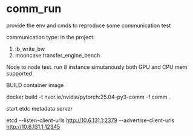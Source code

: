# comm_run
provide the env and cmds to reproduce some communication test

communication type: in the project:
1. ib_write_bw
2. mooncake transfer_engine_bench

Node to node test. run 8 instance simutanously
both GPU and CPU mem supported

BUILD container image

docker build -t nvcr.io/nvidia/pytorch:25.04-py3-comm -f comm .

start etdc metadata server

etcd --listen-client-urls http://10.6.131.1:2379  --advertise-client-urls http://10.6.131.1:12345  

